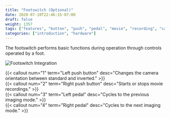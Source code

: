 ```yaml
---
title: "Footswitch (Optional)"
date: 2020-07-10T22:46:15-07:00
draft: false
weight: 1357
tags: ["features", "button", "push", "pedal", "movie", "recording", "camera", "orientation", "imaging", "mode"]
categories: ["introduction", "hardware"]
---
```


The footswitch performs basic functions during operation through controls operated by a foot.

![Footswitch Integration](/images/footswitch_callouts.svg)

{{< callout num="1" term="Left push button" desc="Changes the camera orientation between standard and inverted." >}}  
{{< callout num="2" term="Right push button" desc="Starts or stops movie recordings." >}}  
{{< callout num="3" term="Left pedal" desc="Cycles to the previous imaging mode." >}}  
{{< callout num="4" term="Right pedal" desc="Cycles to the next imaging mode." >}}
